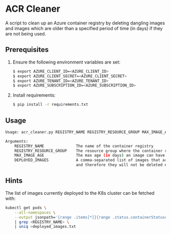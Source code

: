 # ACR Cleaner

A script to clean up an Azure container registry by deleting dangling images and images 
which are older than a specified period of time (in days) if they are not being used.

## Prerequisites

1. Ensure the following environment variables are set:
    ```bash
    $ export AZURE_CLIENT_ID=<AZURE_CLIENT_ID>
    $ export AZURE_CLIENT_SECRET=<AZURE_CLIENT_SECRET>
    $ export AZURE_TENANT_ID=<AZURE_TENANT_ID>
    $ export AZURE_SUBSCRIPTION_ID=<AZURE_SUBSCRIPTION_ID>
    ```

1. Install requirements:

    ```bash
    $ pip install -r requirements.txt
    ```

## Usage

```bash
Usage: acr_cleaner.py REGISTRY_NAME REGISTRY_RESOURCE_GROUP MAX_IMAGE_AGE DEPLOYED_IMAGES

Arguments:
    REGISTRY_NAME              The name of the container registry
    REGISTRY_RESOURCE_GROUP    The resource group where the container registry is deployed
    MAX_IMAGE_AGE              The max age (in days) an image can have
    DEPLOYED_IMAGES            A comma-separated list of images that are currently deployed (in use). These will be handled as exceptions
                               and therefore they will not be deleted even if they are older than the `MAX_IMAGE_AGE` argument
```

## Hints

The list of images currently deployed to the K8s cluster can be fetched with:
```bash
kubectl get pods \
    --all-namespaces \
    --output jsonpath='{range .items[*]}{range .status.containerStatuses[*]}{.imageID}{"\n"}{end}' \
    | grep <REGISTRY_NAME> \
    | uniq >deployed_images.txt
```

